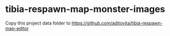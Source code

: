 # tibia-respawn-map-monster-images

Copy this project data folder to https://github.com/aditovita/tibia-respawn-map-editor